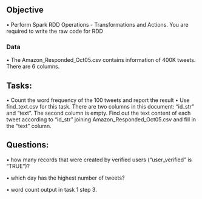 ## Objective

• Perform Spark RDD Operations - Transformations and Actions. You are required to write the raw code for RDD

### Data

• The Amazon_Responded_Oct05.csv contains information of 400K tweets. There are 6 columns.

## Tasks:

• Count the word frequency of the 100 tweets and report the result
• Use find_text.csv for this task. There are two columns in this document: “id_str” and “text”. The second column is empty. Find out the text content of each tweet according to “id_str” joining Amazon_Responded_Oct05.csv and fill in the “text” column.

## Questions:

• how many records that were created by verified users (“user_verified” is “TRUE”)?

• which day has the highest number of tweets?

• word count output in task 1 step 3.
